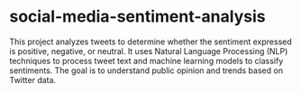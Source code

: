 # social-media-sentiment-analysis
This project analyzes tweets to determine whether the sentiment expressed is positive, negative, or neutral. It uses Natural Language Processing (NLP) techniques to process tweet text and machine learning models to classify sentiments. The goal is to understand public opinion and trends based on Twitter data.
